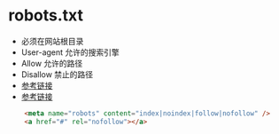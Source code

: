 # robots.txt

* 必须在网站根目录
* User-agent 允许的搜索引擎
* Allow 允许的路径
* Disallow 禁止的路径
* [参考链接](https://blog.csdn.net/fanghua_vip/article/details/79535639)
* [参考链接](https://en.wikipedia.org/wiki/Robots_exclusion_standard)
```html
    <meta name="robots" content="index|noindex|follow|nofollow" />
    <a href="#" rel="nofollow"></a>
```
